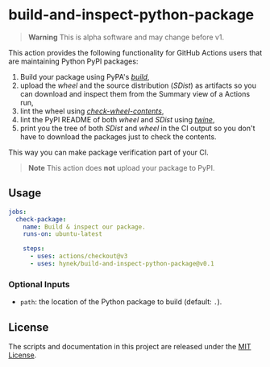 # build-and-inspect-python-package

> **Warning**
> This is alpha software and may change before v1.

This action provides the following functionality for GitHub Actions users that are maintaining Python PyPI packages:

1. Build your package using PyPA's [*build*](https://pypi.org/project/build/),
1. upload the *wheel* and the source distribution (*SDist*) as artifacts so you can download and inspect them from the Summary view of a Actions run,
1. lint the wheel using [*check-wheel-contents*](https://pypi.org/project/check-wheel-contents/),
1. lint the PyPI README of both *wheel* and *SDist* using [*twine*](https://pypi.org/project/twine/),
1. print you the tree of both *SDist* and *wheel* in the CI output so you don't have to download the packages just to check the contents.

This way you can make package verification part of your CI.

> **Note**
> This action does **not** upload your package to PyPI.


## Usage

```yaml
jobs:
  check-package:
    name: Build & inspect our package.
    runs-on: ubuntu-latest

    steps:
      - uses: actions/checkout@v3
      - uses: hynek/build-and-inspect-python-package@v0.1
```

### Optional Inputs

- `path`: the location of the Python package to build (default: `.`).


## License

The scripts and documentation in this project are released under the [MIT License](LICENSE).
